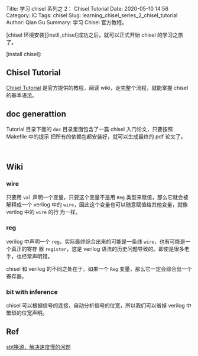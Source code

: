 Title: 学习 chisel 系列之 2： Chisel Tutorial
Date: 2020-05-10 14:56
Category: IC
Tags: chisel
Slug: learning_chisel_series_2_chisel_tutorial
Author: Qian Gu
Summary: 学习 Chisel 官方教程。

[chisel 环境安装][instll_chisel]成功之后，就可以正式开始 chisel 的学习之旅了。

[install chisel]: 

## Chisel Tutorial

[Chisel Tutorial][tutorial] 是官方提供的教程，阅读 wiki，走完整个流程，就能掌握
chisel 的基本语法。

[tutorial]: https://github.com/ucb-bar/chisel-tutorial

## doc generattion

Tutorial 目录下面的 `doc` 目录里面包含了一篇 chisel 入门论文，只要按照 Makefile 中的提示
把所有的依赖包都安装好，就可以生成最终的 pdf 论文了。

<br>

## Wiki

### wire

只要用 `val` 声明一个变量，只要这个变量不是用 `Reg` 类型来赋值，那么它就会被解释成一个 
verilog 中的 `wire`，因此这个变量也可以随意赋值给其他变量，就像 verilog 中的 `wire` 的行
为一样。

### reg

verilog 中声明一个 `reg`，实际最终综合出来的可能是一条线 `wire`，也有可能是一个真正的寄存
器 `register`，这是 verilog 语法的历史问题导致的。即使是很多老手，也经常声明错。

chisel 和 verilog 的不同之处在于，如果一个 `Reg` 变量，那么它一定会综合出一个寄存器。

### bit  with inference

chisel 可以根据信号的连接，自动分析信号的位宽，所以我们可以省掉 verilog 中繁琐的位宽声明。


## Ref

[sbt换源，解决速度慢的问题](https://segmentfault.com/a/1190000021817234)